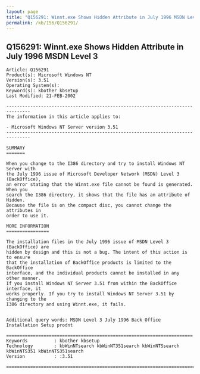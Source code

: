 ```yaml
---
layout: page
title: "Q156291: Winnt.exe Shows Hidden Attribute in July 1996 MSDN Level 3"
permalink: /kb/156/Q156291/
---
```


## Q156291: Winnt.exe Shows Hidden Attribute in July 1996 MSDN Level 3

	Article: Q156291
	Product(s): Microsoft Windows NT
	Version(s): 3.51
	Operating System(s): 
	Keyword(s): kbother kbsetup
	Last Modified: 21-FEB-2002
	
	-------------------------------------------------------------------------------
	The information in this article applies to:
	
	- Microsoft Windows NT Server version 3.51 
	-------------------------------------------------------------------------------
	
	SUMMARY
	=======
	
	When you change to the I386 directory and try to install Windows NT Server with
	the July 1996 issue of Microsoft Developer Network (MSDN) Level 3 (BackOffice),
	an error stating that the Winnt.exe file cannot be found is generated. When you
	search the I386 directory, it shows that the file has an attribute of Hidden.
	Because the file is on the compact disc, you cannot change the attributes in
	order to use it.
	
	MORE INFORMATION
	================
	
	The installation files in the July 1996 issue of MSDN Level 3 (BackOffice) are
	hidden by design and this is not a bug. The intent of this action is to ensure
	that the installation of BackOffice products is limited to the BackOffice
	interface, and the individual products cannot be installed in any other manner.
	If you install Windows NT Server 3.51 from within the BackOffice interface, it
	works properly. If you try to install Windows NT Server 3.51 by changing to the
	I386 directory and using Winnt.exe, it fails.
	
	
	Additional query words: MSDN Level 3 July 1996 Back Office Installation Setup prodnt
	
	======================================================================
	Keywords          : kbother kbsetup 
	Technology        : kbWinNTsearch kbWinNT351search kbWinNTSsearch kbWinNTS351 kbWinNTS351search
	Version           : :3.51
	
	=============================================================================
	
